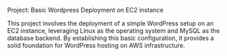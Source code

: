 Project: Basic Wordpress Deployment on EC2 instance 

This project involves the deployment of a simple WordPress setup on an EC2 instance, leveraging Linux as the operating system and MySQL as the database backend. By establishing this basic configuration, it provides a solid foundation for WordPress hosting on AWS infrastructure.